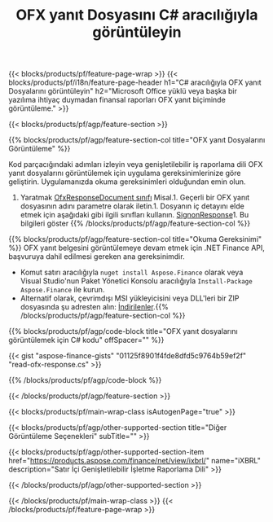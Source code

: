 ﻿---
title: OFX yanıt Dosyasını C# aracılığıyla görüntüleyin
description: OFX yanıt dosyası görüntüleme için örnek kod. .NET tabanlı uygulamalarda toplu OFX yanıt dosyalarını görüntülemek için API örnek kodunu kullanın. 
url: /tr/net/view/ofx-response/
family: finance
platformtag: net
feature: view
informat: OFX response
outformat: 
otherformats: 
---
{{< blocks/products/pf/feature-page-wrap >}}
{{< blocks/products/pf/i18n/feature-page-header h1="C# aracılığıyla OFX yanıt Dosyalarını görüntüleyin" h2="Microsoft Office yüklü veya başka bir yazılıma ihtiyaç duymadan finansal raporları OFX yanıt biçiminde görüntüleme." >}}

{{< blocks/products/pf/agp/feature-section >}}

{{% blocks/products/pf/agp/feature-section-col title="OFX yanıt Dosyalarını Görüntüleme" %}}

Kod parçacığındaki adımları izleyin veya genişletilebilir iş raporlama dili OFX yanıt dosyalarını görüntülemek için uygulama gereksinimlerinize göre geliştirin. Uygulamanızda okuma gereksinimleri olduğundan emin olun.

1. Yaratmak [OfxResponseDocument sınıfı](https://apireference.aspose.com/finance/net/aspose.finance.ofx/ofxresponsedocument) Misal.1. Geçerli bir OFX yanıt dosyasının adını parametre olarak iletin.1. Dosyanın iç detayını elde etmek için aşağıdaki gibi ilgili sınıfları kullanın. [SignonResponse](https://apireference.aspose.com/finance/net/aspose.finance.ofx.signon/signonresponse)1. Bu bilgileri göster
{{% /blocks/products/pf/agp/feature-section-col %}}

{{% blocks/products/pf/agp/feature-section-col title="Okuma Gereksinimi" %}}
OFX yanıt belgesini görüntülemeye devam etmek için .NET Finance API, başvuruya dahil edilmesi gereken ana gereksinimdir. 
- Komut satırı aracılığıyla ```nuget install Aspose.Finance``` olarak veya Visual Studio'nun Paket Yönetici Konsolu aracılığıyla ```Install-Package Aspose.Finance``` ile kurun.
- Alternatif olarak, çevrimdışı MSI yükleyicisini veya DLL'leri bir ZIP dosyasında şu adresten alın: [İndirilenler](https://downloads.aspose.com/finance/net).{{% /blocks/products/pf/agp/feature-section-col %}}

{{% blocks/products/pf/agp/code-block title="OFX yanıt dosyalarını görüntülemek için C# kodu" offSpacer="" %}}

{{< gist "aspose-finance-gists" "01125f8901f4fde8dfd5c9764b59ef2f" "read-ofx-response.cs" >}}

{{% /blocks/products/pf/agp/code-block %}}

{{< /blocks/products/pf/agp/feature-section >}}

{{< blocks/products/pf/main-wrap-class isAutogenPage="true" >}}

{{< blocks/products/pf/agp/other-supported-section title="Diğer Görüntüleme Seçenekleri" subTitle="" >}}

{{< blocks/products/pf/agp/other-supported-section-item href="https://products.aspose.com/finance/net/view/ixbrl/" name="iXBRL" description="Satır İçi Genişletilebilir İşletme Raporlama Dili" >}}

{{< /blocks/products/pf/agp/other-supported-section >}}

{{< /blocks/products/pf/main-wrap-class >}}
{{< /blocks/products/pf/feature-page-wrap >}}